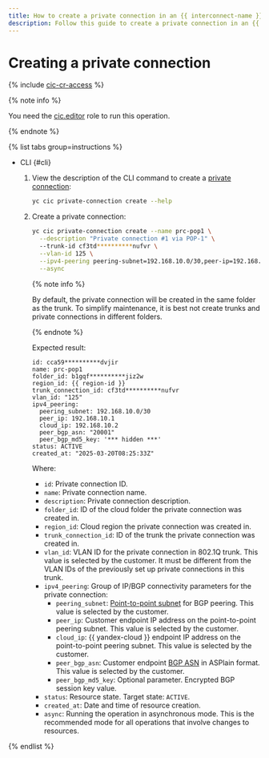 ```yaml
---
title: How to create a private connection in an {{ interconnect-name }} trunk
description: Follow this guide to create a private connection in an {{ interconnect-name }} trunk.
---
```


# Creating a private connection

{% include [cic-cr-access](../../_includes/interconnect/cic-cr-access.md) %}

{% note info %}

You need the [cic.editor](../security/index.md#cic-editor) role to run this operation.

{% endnote %}

{% list tabs group=instructions %}

- CLI {#cli}

  1. View the description of the CLI command to create a [private connection](../concepts/priv-con.md):

      ```bash
      yc cic private-connection create --help
      ```

  1. Create a private connection:

      ```bash
      yc cic private-connection create --name prc-pop1 \
        --description "Private connection #1 via POP-1" \ 
        --trunk-id cf3td**********nufvr \
        --vlan-id 125 \
        --ipv4-peering peering-subnet=192.168.10.0/30,peer-ip=192.168.10.1,cloud-ip=192.168.10.2,peer-bgp-asn=65202 \
        --async
      ```

      {% note info %}

      By default, the private connection will be created in the same folder as the trunk. To simplify maintenance, it is best not create trunks and private connections in different folders.

      {% endnote %}

      Expected result:

      ```text
      id: cca59**********dvjir
      name: prc-pop1
      folder_id: b1gqf**********jiz2w
      region_id: {{ region-id }}
      trunk_connection_id: cf3td**********nufvr
      vlan_id: "125"
      ipv4_peering:
        peering_subnet: 192.168.10.0/30
        peer_ip: 192.168.10.1
        cloud_ip: 192.168.10.2
        peer_bgp_asn: "20001"
        peer_bgp_md5_key: '*** hidden ***'
      status: ACTIVE
      created_at: "2025-03-20T08:25:33Z"
      ```

      Where:
      * `id`: Private connection ID.
      * `name`: Private connection name.
      * `description`: Private connection description.
      * `folder_id`: ID of the cloud folder the private connection was created in.
      * `region_id`: Cloud region the private connection was created in.
      * `trunk_connection_id`: ID of the trunk the private connection was created in.
      * `vlan_id`: VLAN ID for the private connection in 802.1Q trunk. This value is selected by the customer. It must be different from the VLAN IDs of the previously set up private connections in this trunk.
      * `ipv4_peering`: Group of IP/BGP connectivity parameters for the private connection:
        * `peering_subnet`: [Point-to-point subnet](../concepts/priv-con.md#priv-address) for BGP peering. This value is selected by the customer.
        * `peer_ip`: Customer endpoint IP address on the point-to-point peering subnet. This value is selected by the customer.
        * `cloud_ip`: {{ yandex-cloud }} endpoint IP address on the point-to-point peering subnet. This value is selected by the customer.
        * `peer_bgp_asn`: Customer endpoint [BGP ASN](../concepts/priv-con.md#bgp-asn) in ASPlain format. This value is selected by the customer.
        * `peer_bgp_md5_key`: Optional parameter. Encrypted BGP session key value.
      * `status`: Resource state. Target state: `ACTIVE`.
      * `created_at`: Date and time of resource creation.
      * `async`: Running the operation in asynchronous mode. This is the recommended mode for all operations that involve changes to resources.

{% endlist %}

